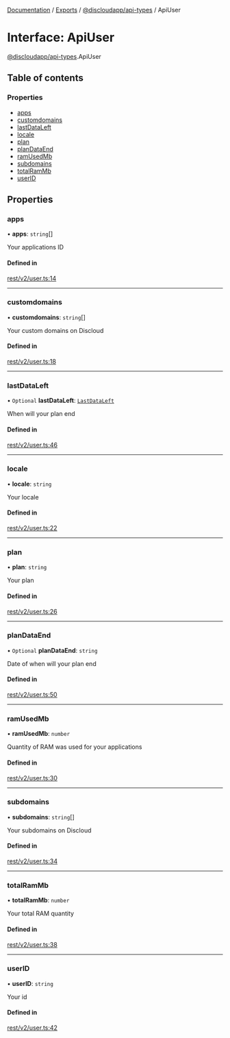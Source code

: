 [Documentation](../README.md) / [Exports](../modules.md) / [@discloudapp/api-types](../modules/discloudapp_api_types.md) / ApiUser

# Interface: ApiUser

[@discloudapp/api-types](../modules/discloudapp_api_types.md).ApiUser

## Table of contents

### Properties

- [apps](discloudapp_api_types.ApiUser.md#apps)
- [customdomains](discloudapp_api_types.ApiUser.md#customdomains)
- [lastDataLeft](discloudapp_api_types.ApiUser.md#lastdataleft)
- [locale](discloudapp_api_types.ApiUser.md#locale)
- [plan](discloudapp_api_types.ApiUser.md#plan)
- [planDataEnd](discloudapp_api_types.ApiUser.md#plandataend)
- [ramUsedMb](discloudapp_api_types.ApiUser.md#ramusedmb)
- [subdomains](discloudapp_api_types.ApiUser.md#subdomains)
- [totalRamMb](discloudapp_api_types.ApiUser.md#totalrammb)
- [userID](discloudapp_api_types.ApiUser.md#userid)

## Properties

### apps

• **apps**: `string`[]

Your applications ID

#### Defined in

[rest/v2/user.ts:14](https://github.com/discloud/discloud.app/blob/78281f4/packages/api-types/rest/v2/user.ts#L14)

___

### customdomains

• **customdomains**: `string`[]

Your custom domains on Discloud

#### Defined in

[rest/v2/user.ts:18](https://github.com/discloud/discloud.app/blob/78281f4/packages/api-types/rest/v2/user.ts#L18)

___

### lastDataLeft

• `Optional` **lastDataLeft**: [`LastDataLeft`](discloudapp_api_types.LastDataLeft.md)

When will your plan end

#### Defined in

[rest/v2/user.ts:46](https://github.com/discloud/discloud.app/blob/78281f4/packages/api-types/rest/v2/user.ts#L46)

___

### locale

• **locale**: `string`

Your locale

#### Defined in

[rest/v2/user.ts:22](https://github.com/discloud/discloud.app/blob/78281f4/packages/api-types/rest/v2/user.ts#L22)

___

### plan

• **plan**: `string`

Your plan

#### Defined in

[rest/v2/user.ts:26](https://github.com/discloud/discloud.app/blob/78281f4/packages/api-types/rest/v2/user.ts#L26)

___

### planDataEnd

• `Optional` **planDataEnd**: `string`

Date of when will your plan end

#### Defined in

[rest/v2/user.ts:50](https://github.com/discloud/discloud.app/blob/78281f4/packages/api-types/rest/v2/user.ts#L50)

___

### ramUsedMb

• **ramUsedMb**: `number`

Quantity of RAM was used for your applications

#### Defined in

[rest/v2/user.ts:30](https://github.com/discloud/discloud.app/blob/78281f4/packages/api-types/rest/v2/user.ts#L30)

___

### subdomains

• **subdomains**: `string`[]

Your subdomains on Discloud

#### Defined in

[rest/v2/user.ts:34](https://github.com/discloud/discloud.app/blob/78281f4/packages/api-types/rest/v2/user.ts#L34)

___

### totalRamMb

• **totalRamMb**: `number`

Your total RAM quantity

#### Defined in

[rest/v2/user.ts:38](https://github.com/discloud/discloud.app/blob/78281f4/packages/api-types/rest/v2/user.ts#L38)

___

### userID

• **userID**: `string`

Your id

#### Defined in

[rest/v2/user.ts:42](https://github.com/discloud/discloud.app/blob/78281f4/packages/api-types/rest/v2/user.ts#L42)

